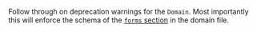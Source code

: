 Follow through on deprecation warnings for the `Domain`. Most importantly this will
enforce the schema of the [`forms` section](forms.mdx) in the domain file.
